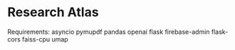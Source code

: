 # Research Atlas

Requirements: 
asyncio
pymupdf
pandas
openai
flask
firebase-admin
flask-cors
faiss-cpu
umap
